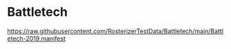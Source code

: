 # Battletech

https://raw.githubusercontent.com/RosterizerTestData/Battletech/main/Battletech-2019.manifest